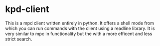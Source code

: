 # kpd-client
This is a mpd client written entirely in python.
It offers a shell mode from which you can run commands with the client using a readline library.
It is very similar to mpc in functionality but the with a more efficent and less strict search.
